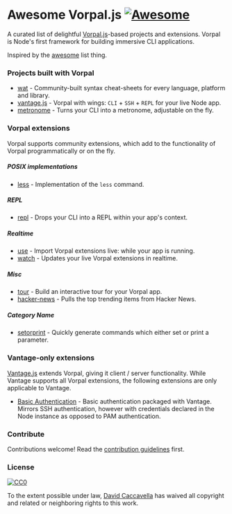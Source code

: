 # Awesome Vorpal.js [![Awesome](https://cdn.rawgit.com/sindresorhus/awesome/d7305f38d29fed78fa85652e3a63e154dd8e8829/media/badge.svg)](https://github.com/sindresorhus/awesome)

A curated list of delightful [Vorpal.js](https://github.com/dthree/vorpal)-based projects and extensions. Vorpal is Node's first framework for building immersive CLI applications. 

Inspired by the [awesome](https://github.com/sindresorhus/awesome) list thing.

### Projects built with Vorpal

- [wat](https://github.com/dthree/wat) - Community-built syntax cheat-sheets for every language, platform and library.
- [vantage.js](https://github.com/dthree/vantage) - Vorpal with wings: `CLI` + `SSH` + `REPL` for your live Node app.
- [metronome](https://github.com/AljoschaMeyer/metronome-cli) - Turns your CLI into a metronome, adjustable on the fly.

### Vorpal extensions

Vorpal supports community extensions, which add to the functionality of Vorpal programmatically or on the fly.

##### POSIX implementations

- [less](https://github.com/vorpaljs/vorpal-less) - Implementation of the `less` command.

##### REPL

- [repl](https://github.com/vorpaljs/vorpal-repl) - Drops your CLI into a REPL within your app's context.

##### Realtime

- [use](https://github.com/vorpaljs/vorpal-use) - Import Vorpal extensions live: while your app is running.
- [watch](https://github.com/vorpaljs/vorpal-watch) - Updates your live Vorpal extensions in realtime.

##### Misc

- [tour](https://github.com/vorpaljs/vorpal-tour) - Build an interactive tour for your Vorpal app.
- [hacker-news](https://github.com/vorpaljs/vorpal-hacker-news) - Pulls the top trending items from Hacker News.

##### Category Name
- [setorprint](https://github.com/AljoschaMeyer/vorpal-setorprint) - Quickly generate commands which either set or print a parameter.

### Vantage-only extensions

[Vantage.js](https://github.com/dthree/vantage) extends Vorpal, giving it client / server functionality. While Vantage supports all Vorpal extensions, the following extensions are only applicable to Vantage.

- [Basic Authentication](https://github.com/vantagejs/vantage-auth-basic) - Basic authentication packaged with Vantage. Mirrors SSH authentication, however with credentials declared in the Node instance as opposed to PAM authentication.

### Contribute

Contributions welcome! Read the [contribution guidelines](contributing.md) first.

### License

[![CC0](http://i.creativecommons.org/p/zero/1.0/88x31.png)](http://creativecommons.org/publicdomain/zero/1.0/)

To the extent possible under law, [David Caccavella](https://github.com/dthree) has waived all copyright and related or neighboring rights to this work.
